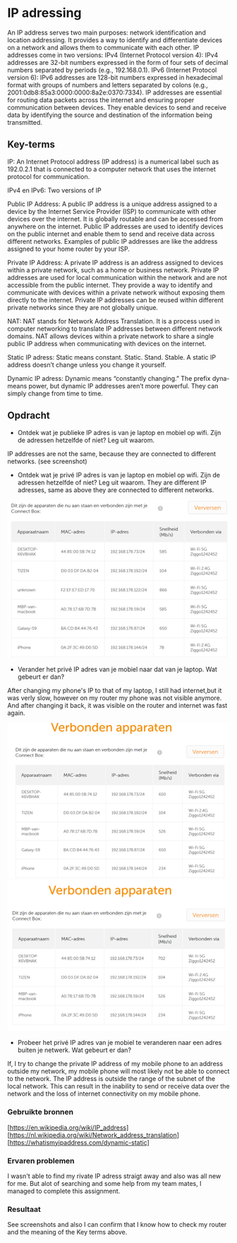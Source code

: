 # IP adressing

An IP address serves two main purposes: network identification and location addressing. It provides a way to identify and differentiate devices on a network and allows them to communicate with each other.
IP addresses come in two versions:
 IPv4 (Internet Protocol version 4): 
IPv4 addresses are 32-bit numbers expressed in the form of four sets of decimal numbers separated by periods (e.g., 192.168.0.1). 
IPv6 (Internet Protocol version 6):
IPv6 addresses are 128-bit numbers expressed in hexadecimal format with groups of numbers and letters separated by colons (e.g., 2001:0db8:85a3:0000:0000:8a2e:0370:7334).
IP addresses are essential for routing data packets across the internet and ensuring proper communication between devices. They enable devices to send and receive data by identifying the source and destination of the information being transmitted.


## Key-terms

IP: An Internet Protocol address (IP address) is a numerical label such as 192.0.2.1 that is connected to a computer network that uses the internet protocol for communication.

IPv4 en IPv6: Two versions of IP

Public IP Address:
A public IP address is a unique address assigned to a device by the Internet Service Provider (ISP) to communicate with other devices over the internet. It is globally routable and can be accessed from anywhere on the internet. Public IP addresses are used to identify devices on the public internet and enable them to send and receive data across different networks. Examples of public IP addresses are like the address assigned to your home router by your ISP.

Private IP Address:
A private IP address is an address assigned to devices within a private network, such as a home or business network. Private IP addresses are used for local communication within the network and are not accessible from the public internet. They provide a way to identify and communicate with devices within a private network without exposing them directly to the internet. Private IP addresses can be reused within different private networks since they are not globally unique.

NAT: NAT stands for Network Address Translation. It is a process used in computer networking to translate IP addresses between different network domains. NAT allows devices within a private network to share a single public IP address when communicating with devices on the internet.

Static IP adress: Static means constant. Static. Stand. Stable. A static IP address doesn’t change unless you change it yourself.

Dynamic IP adress: Dynamic means “constantly changing.” The prefix dyna- means power, but dynamic IP addresses aren’t more powerful. They can simply change from time to time.

## Opdracht

- Ontdek wat je publieke IP adres is van je laptop en mobiel op wifi. Zijn de adressen hetzelfde of niet? Leg uit waarom.

IP addresses are not the same, because they are connected to different networks. (see screenshot)

- Ontdek wat je privé IP adres is van je laptop en mobiel op wifi. Zijn de adressen hetzelfde of niet? Leg uit waarom.
They are different IP adresses, same as above they are connected to different networks.

![](/00_includes/Network_divices/Router_connections.PNG)


- Verander het privé IP adres van je mobiel naar dat van je laptop. Wat gebeurt er dan?

After changing my phone's IP to that of my laptop, I still had internet,but it was verly slow, however on my router my phone was not visible anymore.
And after changing it back, it was visible on the router and internet was fast again. 

![Phone_own_IP](/00_includes/Network_divices/Phone_own-IP.PNG) ![Phoane_IP_Chamged_to_laptop](/00_includes/Network_divices/Phone_IP_Changed_to_laptop.PNG)

- Probeer het privé IP adres van je mobiel te veranderen naar een adres buiten je netwerk. Wat gebeurt er dan?

If, I try to change the private IP address of my mobile phone to an address outside my network, my mobile phone will most likely not be able to connect to the network. The IP address is outside the range of the subnet of the local network. This can result in the inability to send or receive data over the network and the loss of internet connectivity on my mobile phone.


### Gebruikte bronnen

[https://en.wikipedia.org/wiki/IP_address]
[https://nl.wikipedia.org/wiki/Network_address_translation]
[https://whatismyipaddress.com/dynamic-static]


### Ervaren problemen
I wasn't able to find my rivate IP adress straigt away and also was all new for me. But alot of searching and some help from my team mates, I managed to complete this assignment.

### Resultaat
See screenshots and also I can confirm that I know how to check my router and the meaning of the Key terms above.